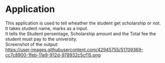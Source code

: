 # Application
This application is used to tell wheather the student get scholarship or not.<br> 
It takes student name, marks as a input.<br>
It tells the Student persentage, Scholarship amount and the Total fee the student must pay to the university.<br>
Screenshot of the output:<br>
https://user-images.githubusercontent.com/42945755/51709369-cc7c8900-1feb-11e9-912d-978932c5cf15.png

